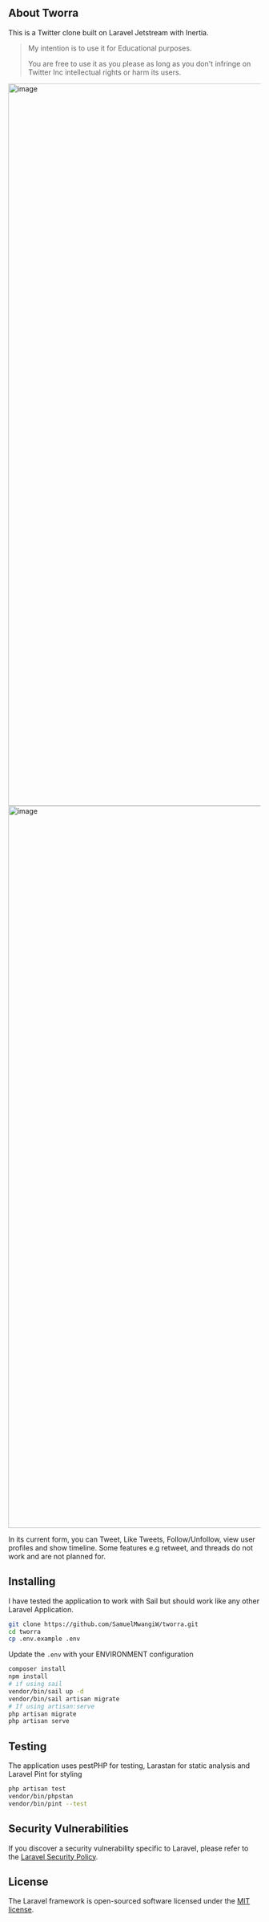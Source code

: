 ## About Tworra

This is a Twitter clone built on Laravel Jetstream with Inertia. 

> My intention is to use it for Educational purposes.
> 
> You are free to use it as you please as long as you don't infringe on Twitter Inc intellectual rights or harm its users.

<img width="1440" alt="image" src="https://user-images.githubusercontent.com/1807304/185609082-7f8363b9-4bad-4cf0-afa4-02bc3b616d15.png">
<img width="1440" alt="image" src="https://user-images.githubusercontent.com/1807304/185608989-f6e81ad4-8c6f-4b9e-beff-6576940ed58c.png">


In its current form, you can Tweet, Like Tweets, Follow/Unfollow, view user profiles and show timeline. 
Some features e.g retweet, and threads do not work and are not planned for.

## Installing

I have tested the application to work with Sail but should work like any other Laravel Application.

```bash
git clone https://github.com/SamuelMwangiW/tworra.git
cd tworra
cp .env.example .env
```

Update the `.env` with your ENVIRONMENT configuration

```bash
composer install
npm install
# if using sail
vendor/bin/sail up -d
vendor/bin/sail artisan migrate
# If using artisan:serve
php artisan migrate
php artisan serve
```

## Testing
The application uses pestPHP for testing, Larastan for static analysis and Laravel Pint for styling

```bash
php artisan test
vendor/bin/phpstan
vendor/bin/pint --test
```

## Security Vulnerabilities

If you discover a security vulnerability specific to Laravel, please refer to the [Laravel Security Policy](https://github.com/laravel/framework/security/policy).

## License

The Laravel framework is open-sourced software licensed under the [MIT license](https://opensource.org/licenses/MIT).
